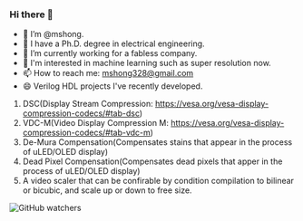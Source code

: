 ### Hi there 👋

- 👯 I’m @mshong.
- 🌱 I have a Ph.D. degree in electrical engineering.
- 🔭 I’m currently working for a fabless company.
- 🤔 I'm interested in machine learning such as super resolution now.
- 📫 How to reach me: mshong328@gmail.com
- 😄 Verilog HDL projects I've recently developed.
1. DSC(Display Stream Compression: https://vesa.org/vesa-display-compression-codecs/#tab-dsc)
2. VDC-M(Video Display Compression M: https://vesa.org/vesa-display-compression-codecs/#tab-vdc-m)
3. De-Mura Compensation(Compensates stains that appear in the process of uLED/OLED display)
4. Dead Pixel Compensation(Compensates dead pixels that apper in the process of uLED/OLED display)
5. A video scaler that can be confirable by condition compilation to bilinear or bicubic, and scale up or down to free size.

![GitHub watchers](https://img.shields.io/github/watchers/mshong/mshong?style=social)
